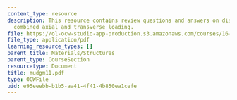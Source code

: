 ```yaml
---
content_type: resource
description: This resource contains review questions and answers on distributed torques,
  combined axial and transverse loading.
file: https://ol-ocw-studio-app-production.s3.amazonaws.com/courses/16-01-unified-engineering-i-ii-iii-iv-fall-2005-spring-2006/e95eeebbb1b5aa414f414b850ea1cefe_mudgm11.pdf
file_type: application/pdf
learning_resource_types: []
parent_title: Materials/Structures
parent_type: CourseSection
resourcetype: Document
title: mudgm11.pdf
type: OCWFile
uid: e95eeebb-b1b5-aa41-4f41-4b850ea1cefe
---
```

